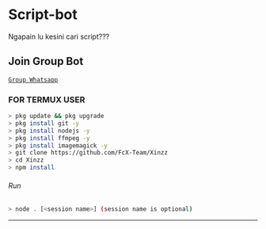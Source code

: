 # Script-bot
Ngapain lu kesini cari script???


## Join Group Bot
[`Group Whatsapp`](https://chat.whatsapp.com/FLmmp2dYa8EF3pEXR4cKok)
### FOR TERMUX USER
```bash
> pkg update && pkg upgrade
> pkg install git -y
> pkg install nodejs -y
> pkg install ffmpeg -y
> pkg install imagemagick -y
> git clone https://github.com/FcX-Team/Xinzz
> cd Xinzz
> npm install
```
###### Run
```bash
> node . [<session name>] (session name is optional)
```

---------
